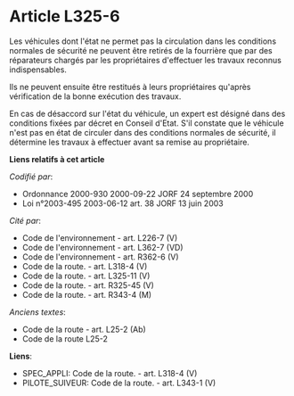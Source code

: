 # Article L325-6

Les véhicules dont l'état ne permet pas la circulation dans les conditions normales de sécurité ne peuvent être retirés de la
fourrière que par des réparateurs chargés par les propriétaires d'effectuer les travaux reconnus indispensables.

Ils ne peuvent ensuite être restitués à leurs propriétaires qu'après vérification de la bonne exécution des travaux.

En cas de désaccord sur l'état du véhicule, un expert est désigné dans des conditions fixées par décret en Conseil d'Etat.
S'il constate que le véhicule n'est pas en état de circuler dans des conditions normales de sécurité, il détermine les
travaux à effectuer avant sa remise au propriétaire.

**Liens relatifs à cet article**

_Codifié par_:

  - Ordonnance 2000-930 2000-09-22 JORF 24 septembre 2000
  - Loi n°2003-495 2003-06-12 art. 38 JORF 13 juin 2003

_Cité par_:

  - Code de l'environnement - art. L226-7 (V)
  - Code de l'environnement - art. L362-7 (VD)
  - Code de l'environnement - art. R362-6 (V)
  - Code de la route. - art. L318-4 (V)
  - Code de la route. - art. L325-11 (V)
  - Code de la route. - art. R325-45 (V)
  - Code de la route. - art. R343-4 (M)

_Anciens textes_:

  - Code de la route - art. L25-2 (Ab)
  - Code de la route L25-2

**Liens**:

  - SPEC_APPLI: Code de la route. - art. L318-4 (V)
  - PILOTE_SUIVEUR: Code de la route. - art. L343-1 (V)
